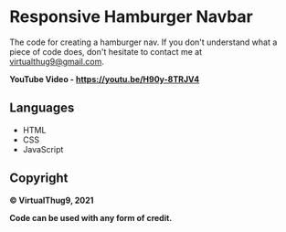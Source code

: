 # Responsive Hamburger Navbar

The code for creating a hamburger nav. If you don't understand what a piece of code does, don't hesitate to contact me at virtualthug9@gmail.com.

**YouTube Video - https://youtu.be/H90y-8TRJV4**

## Languages
* HTML
* CSS
* JavaScript

## Copyright
**© VirtualThug9, 2021**

**Code can be used with any form of credit.**